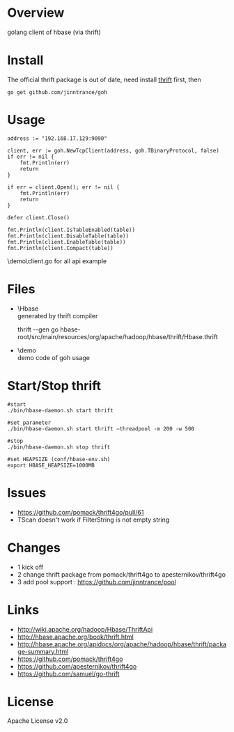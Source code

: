 Overview
===

golang client of hbase (via thrift)


Install
===

The official thrift package is out of date, need install [thrift](http://thrift.apache.org/tutorial/go) first,
then

	go get github.com/jinntrance/goh

Usage
===

	address := "192.168.17.129:9090"
	
	client, err := goh.NewTcpClient(address, goh.TBinaryProtocol, false)
	if err != nil {
		fmt.Println(err)
		return
	}

	if err = client.Open(); err != nil {
		fmt.Println(err)
		return
	}

	defer client.Close()

	fmt.Println(client.IsTableEnabled(table))
	fmt.Println(client.DisableTable(table))
	fmt.Println(client.EnableTable(table))
	fmt.Println(client.Compact(table))
	

\demo\client.go for all api example	

Files
===


* \Hbase  
  generated by thrift compiler

  thrift --gen go hbase-root/src/main/resources/org/apache/hadoop/hbase/thrift/Hbase.thrift

* \demo  
  demo code of goh usage  


Start/Stop thrift 
===

	#start
	./bin/hbase-daemon.sh start thrift

	#set parameter
	./bin/hbase-daemon.sh start thrift –threadpool -m 200 -w 500

	#stop
	./bin/hbase-daemon.sh stop thrift

	#set HEAPSIZE (conf/hbase-env.sh)
	export HBASE_HEAPSIZE=1000MB

Issues
===
* https://github.com/pomack/thrift4go/pull/61
* TScan doesn't work if FilterString is not empty string

Changes
===
* 1 kick off  
* 2 change thrift package from pomack/thrift4go to apesternikov/thrift4go  
* 3 add pool support : https://github.com/jinntrance/pool  


Links
===

* http://wiki.apache.org/hadoop/Hbase/ThriftApi
* http://hbase.apache.org/book/thrift.html
* http://hbase.apache.org/apidocs/org/apache/hadoop/hbase/thrift/package-summary.html
* https://github.com/pomack/thrift4go
* https://github.com/apesternikov/thrift4go
* https://github.com/samuel/go-thrift



License
===

Apache License v2.0  
